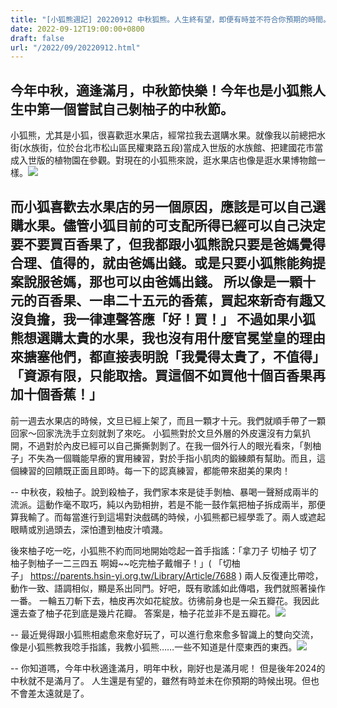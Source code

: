 ```yaml
---
title: "[小狐熊週記] 20220912 中秋狐熊。人生終有望，即便有時並不符合你預期的時間。"
date: 2022-09-12T19:00:00+0800
draft: false
url: "/2022/09/20220912.html"
---
```



今年中秋，適逢滿月，中秋節快樂！今年也是小狐熊人生中第一個嘗試自己剝柚子的中秋節。
--
小狐熊，尤其是小狐，很喜歡逛水果店，經常拉我去選購水果。就像我以前總把水街(水族街，位於台北市松山區民權東路五段)當成入世版的水族館、把建國花市當成入世版的植物園在參觀。對現在的小狐熊來說，逛水果店也像是逛水果博物館一樣。![]($https://blogger.googleusercontent.com/img/a/AVvXsEguBaUZjbiOk3QbFoVt1ocGDyrHA6puFh8mOXgStG60_b_XS3tP5EIxsdiGelPW1xl8VZhmqrWNLRGM1-m_azfyHPjJM35HKd3QcM_aB608S4yLA7NdhrbXca-04X-V1jrgjU7bFWlIsCpVRDs7W9CKtaiLPSXoHF28Zp1JjX5E0S0noYiJn6t6iPk8)

而小狐喜歡去水果店的另一個原因，應該是可以自己選購水果。儘管小狐目前的可支配所得已經可以自己決定要不要買百香果了，但我都跟小狐熊說只要是爸媽覺得合理、值得的，就由爸媽出錢。或是只要小狐熊能夠提案說服爸媽，那也可以由爸媽出錢。
所以像是一顆十元的百香果、一串二十五元的香蕉，買起來新奇有趣又沒負擔，我一律連聲答應「好！買！」
不過如果小狐熊想選購太貴的水果，我也沒有用什麼官冕堂皇的理由來搪塞他們，都直接表明說「我覺得太貴了，不值得」「資源有限，只能取捨。買這個不如買他十個百香果再加十個香蕉！」
--
前一週去水果店的時候，文旦已經上架了，而且一顆才十元。我們就順手帶了一顆回家～回家洗洗手立刻就剝了來吃。
小狐熊對於文旦外層的外皮還沒有力氣扒開，不過對於內皮已經可以自己撕撕剝剝了。在我一個外行人的眼光看來，「剝柚子」不失為一個職能早療的實用練習，對於手指小肌肉的鍛練頗有幫助。而且，這個練習的回饋既正面且即時。每一下的認真練習，都能帶來甜美的果肉！

--
中秋夜，殺柚子。說到殺柚子，我們家本來是徒手剝柚、暴喝一聲掰成兩半的流派。這動作毫不取巧，純以內勁相拚，若是不能一鼓作氣把柚子拆成兩半，那便算我輸了。而每當進行到這場對決戲碼的時候，小狐熊都已經學乖了。兩人或遮起眼睛或別過頭去，深怕遭到柚皮汁噴濺。

後來柚子吃一吃，小狐熊不約而同地開始唸起一首手指謠：「拿刀子 切柚子 切了柚子剝柚子一二三四五 啊姆~~吃完柚子戴帽子！」( 「切柚子」 https://parents.hsin-yi.org.tw/Library/Article/7688 )
兩人反復連比帶唸，動作一致、語調相似，顯是系出同門。好吧，既有歌謠如此傳唱，我們就照著操作一番。
一輪五刀斬下去，柚皮再次如花綻放。彷彿前身也是一朵五瓣花。我因此還去查了柚子花到底是幾片花瓣。
答案是，柚子花並非不是五瓣花。![]($https://blogger.googleusercontent.com/img/a/AVvXsEjnN-wH79q8Ee-zJiqmfCnU41Ri7waRXgy7WsSzvYEmwDnD66IgBFXloemh9aDv5g4LLb-dAy9lSS2H2P350RuueJB060BpqwM89B7r2lJUnVc2jQemTvjmAo0dpQUZRHkzzkM0A4zgltE0d1vtiW9fNy_J48KgC2LbiQWDjH1V8Bk5EaDzybmgFMpM)


--
最近覺得跟小狐熊相處愈來愈好玩了，可以進行愈來愈多智識上的雙向交流，像是小狐熊教我唸手指謠，我教小狐熊……一些不知道是什麼東西的東西。![]($https://blogger.googleusercontent.com/img/a/AVvXsEgs3VVTRv0H3W9vXEgpztUUa9H9TJQRVMGt5t8nKottG_A1rBIoSetGkJrKQiS02HmhkY2AgeTbZTkcPNRPIYLme8PX-MCS04XP6tFwlQXcttNJjxb-LzVVNBOemyeMsk0VPQACNpD2-_PbCELOD_-uPSLAk6MQyM48fq7Z6q7cn1-Sgi1DjhVlIEb-)


--
你知道嗎，今年中秋適逢滿月，明年中秋，剛好也是滿月呢！
但是後年2024的中秋就不是滿月了。
人生還是有望的，雖然有時並未在你預期的時候出現。但也不會差太遠就是了。

